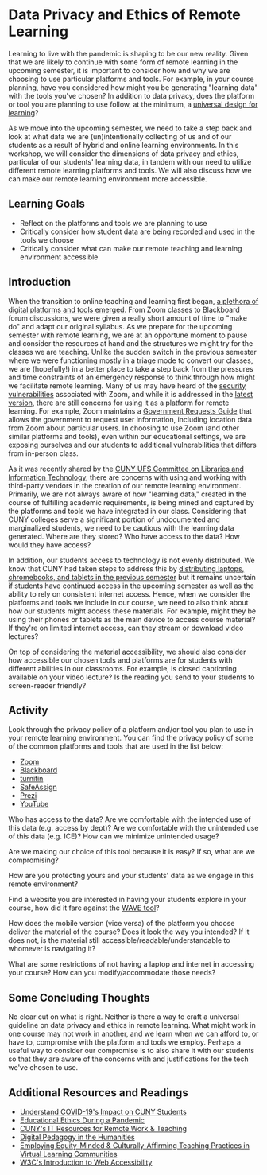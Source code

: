 # Data Privacy and Ethics of Remote Learning

<!---ABSTRACT--->
Learning to live with the pandemic is shaping to be our new reality. Given that we are likely to continue with some form of remote learning in the upcoming semester, it is important to consider how and why we are choosing to use particular platforms and tools. For example, in your course planning, have you considered how might you be generating "learning data" with the tools you've chosen? In addition to data privacy, does the platform or tool you are planning to use follow, at the minimum, a [universal design for learning](http://udlforteachers.com/)?    

As we move into the upcoming semester, we need to take a step back and look at what data we are (un)intentionally collecting of us and of our students as a result of hybrid and online learning environments. In this workshop, we will consider the dimensions of data privacy and ethics, particular of our students' learning data, in tandem with our need to utilize different remote learning platforms and tools. We will also discuss how we can make our remote learning environment more accessible.    


## Learning Goals

<!---3 GOALS--->
- Reflect on the platforms and tools we are planning to use  
- Critically consider how student data are being recorded and used in the tools we choose   
- Critically consider what can make our remote teaching and learning environment accessible  

## Introduction

<!---Intro + Suggested Warm-up Readings--->
When the transition to online teaching and learning first began, [a plethora of digital platforms and tools emerged](https://thejournal.com/articles/2020/03/13/free-resources-ed-tech-companies-step-up-during-coronavirus-outbreak.aspx?s=the_it_260320&oly_enc_id=6323B4729901J1A). From Zoom classes to Blackboard forum discussions, we were given a really short amount of time to "make do" and adapt our original syllabus. As we prepare for the upcoming semester with remote learning, we are at an opportune moment to pause and consider the resources at hand and the structures we might try for the classes we are teaching. Unlike the sudden switch in the previous semester where we were functioning mostly in a triage mode to convert our classes, we are (hopefully!) in a better place to take a step back from the pressures and time constraints of an emergency response to think through how might we facilitate remote learning. Many of us may have heard of the [security](https://www.edsurge.com/news/2020-03-27-holding-class-on-zoom-beware-of-these-hacks-hijinks-and-hazards) [vulnerabilities](https://www.wordfence.com/blog/2020/04/safety-and-security-while-video-conferencing/) associated with Zoom, and while it is addressed in the [latest version](https://blog.zoom.us/wp-content/uploads/2020/07/Security-90-day-Plan-Key-Updates.pdf), there are still concerns for using it as a platform for remote learning. For example, Zoom maintains a [Government Requests Guide](https://zoom.us/docs/en-us/government-requests-guide.html) that allows the government to request user information, including location data from Zoom about particular users. In choosing to use Zoom (and other similar platforms and tools), even within our educational settings, we are exposing ourselves and our students to additional vulnerabilities that differs from in-person class.   

As it was recently shared by the [CUNY UFS Committee on Libraries and Information Technology](http://www1.cuny.edu/sites/cunyufs/committees/senate/standing/libraries-it/meetings-2019-2020/), there are concerns with using and working with third-party vendors in the creation of our remote learning environment. Primarily, we are not always aware of how "learning data," created in the course of fulfilling academic requirements, is being mined and captured by the platforms and tools we have integrated in our class. Considering that CUNY colleges serve a significant portion of undocumented and marginalized students, we need to be cautious with the learning data generated. Where are they stored? Who have access to the data? How would they have access?  

In addition, our students access to technology is not evenly distributed. We know that CUNY had taken steps to address this by [distributing laptops, chromebooks, and tablets in the previous semester](https://twitter.com/CUNY/status/1243611257686626306?s=20) but it remains uncertain if students have continued access in the upcoming semester as well as the ability to rely on consistent internet access. Hence, when we consider the platforms and tools we include in our course, we need to also think about how our students might access these materials. For example, might they be using their phones or tablets as the main device to access course material? If they're on limited internet access, can they stream or download video lectures?  

On top of considering the material accessibility, we should also consider how accessible our chosen tools and platforms are for students with different abilities in our classrooms. For example, is closed captioning available on your video lecture? Is the reading you send to your students to screen-reader friendly?   

## Activity

<!---Can I think of an interactive/application based theory??--->
Look through the privacy policy of a platform and/or tool you plan to use in your remote learning environment. You can find the privacy policy of some of the common platforms and tools that are used in the list below:  

- [Zoom](https://zoom.us/privacy)
- [Blackboard](https://help.blackboard.com/Privacy_Statement)
- [turnitin](https://help.turnitin.com/Privacy_and_Security/Privacy_and_Security.htm)
- [SafeAssign](http://www.blackboard.com/legal/cookies-privacy-safeassign.aspx)
- [Prezi](https://prezi.com/privacy-policy/201910_NL/)
- [YouTube](https://support.google.com/youtube/answer/9315727?hl=en&ref_topic=9386940)

Who has access to the data? Are we comfortable with the intended use of this data (e.g. access by dept)? Are we comfortable with the unintended use of this data (e.g. ICE)? How can we minimize unintended usage?  

Are we making our choice of this tool because it is easy? If so, what are we compromising?   

How are you protecting yours and your students' data as we engage in this remote environment?  
  
Find a website you are interested in having your students explore in your course, how did it fare against the [WAVE tool](https://wave.webaim.org/)?   

How does the mobile version (vice versa) of the platform you choose deliver the material of the course? Does it look the way you intended? If it does not, is the material still accessible/readable/understandable to whomever is navigating it?  

What are some restrictions of not having a laptop and internet in accessing your course? How can you modify/accommodate those needs?  


## Some Concluding Thoughts

<!---What I hope participant leave this workshop with--->
No clear cut on what is right. Neither is there a way to craft a universal guideline on data privacy and ethics in remote learning. What might work in one course may not work in another, and we learn when we can afford to, or have to, compromise with the platform and tools we employ. Perhaps a useful way to consider our compromise is to also share it with our students so that they are aware of the concerns with and justifications for the tech we've chosen to use.   

## Additional Resources and Readings

<!---lists, link to TLC Zotero library?--->
- [Understand COVID-19's Impact on CUNY Students](https://dataforgood.commons.gc.cuny.edu/report-on-covid-19s-impact-on-cuny-students/)
- [Educational Ethics During a Pandemic](https://ethics.harvard.edu/files/center-for-ethics/files/17educationalethics.pdf)
- [CUNY's IT Resources for Remote Work & Teaching](https://www.cuny.edu/about/administration/offices/cis/it-resources-for-remote-work-teaching/)
- [Digital Pedagogy in the Humanities](https://digitalpedagogy.hcommons.org/)
- [Employing Equity-Minded & Culturally-Affirming Teaching Practices in Virtual Learning Communities](https://www.youtube.com/watch?reload=9&v=aMrf_MC5COk&feature=youtu.be)
- [W3C's Introduction to Web Accessibility](https://www.w3.org/WAI/fundamentals/accessibility-intro/)